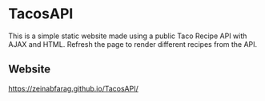 # TacosAPI

This is a simple static website made using a public Taco Recipe API with AJAX and HTML. Refresh the page to render different recipes from the API. 

## Website

https://zeinabfarag.github.io/TacosAPI/
